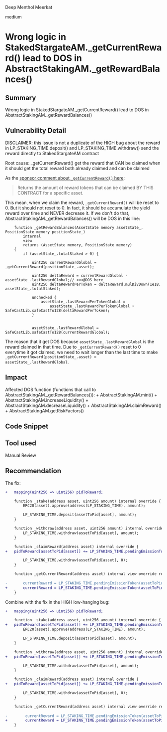 Deep Menthol Meerkat

medium

# Wrong logic in StakedStargateAM._getCurrentReward() lead to DOS in AbstractStakingAM._getRewardBalances()


## Summary
Wrong logic in StakedStargateAM._getCurrentReward() lead to DOS in AbstractStakingAM._getRewardBalances()
## Vulnerability Detail
DISCLAIMER: this issue is not a duplicate of the HIGH bug about the reward in LP_STAKING_TIME.deposit() and LP_STAKING_TIME.withdraw() send the reward directly to StakedStargateAM contract

Root cause: _getCurrentReward() get the reward that CAN be claimed when it should get the total reward both already claimed and can be claimed

As the [sponsor comment about `_getCurrentReward()` here](https://github.com/sherlock-audit/2023-12-arcadia/blob/de7289bebb3729505a2462aa044b3960d8926d78/accounts-v2/src/asset-modules/Stargate-Finance/StakedStargateAM.sol#L109):
> Returns the amount of reward tokens that can be claimed BY THIS CONTRACT for a specific asset.

This mean, when we claim the reward, `_getCurrentReward()` will be reset to 0. But it should not reset to 0. In fact, it should be accumulate the yield reward over time and NEVER decrease it. If we don't do that, AbstractStakingAM._getRewardBalances() will be DOS in this line:
```solidity
    function _getRewardBalances(AssetState memory assetState_, PositionState memory positionState_)
        internal
        view
        returns (AssetState memory, PositionState memory)
    {
        if (assetState_.totalStaked > 0) {

            uint256 currentRewardGlobal = _getCurrentReward(positionState_.asset);

            uint256 deltaReward = currentRewardGlobal - assetState_.lastRewardGlobal;// <<<@DOS here
            uint256 deltaRewardPerToken = deltaReward.mulDivDown(1e18, assetState_.totalStaked);

            unchecked {
                assetState_.lastRewardPerTokenGlobal =
                    assetState_.lastRewardPerTokenGlobal + SafeCastLib.safeCastTo128(deltaRewardPerToken);
            }


            assetState_.lastRewardGlobal = SafeCastLib.safeCastTo128(currentRewardGlobal);

```

The reason that it get DOS because `assetState_.lastRewardGlobal` is the reward claimed in that time. Due to `_getCurrentReward()` reset to 0 everytime it got claimed, we need to wait longer than the last time to make `_getCurrentReward(positionState_.asset) > assetState_.lastRewardGlobal`.

## Impact
Affected DOS function (functions that call to  AbstractStakingAM._getRewardBalances()):
	+ AbstractStakingAM.mint()
	+ AbstractStakingAM.increaseLiquidity()
	+ AbstractStakingAM.decreaseLiquidity()
	+ AbstractStakingAM.claimReward()
	+ AbstractStakingAM.getRiskFactors()
	
	

## Code Snippet

## Tool used 
Manual Review
## Recommendation
The fix:
```diff
+   mapping(uint256 => uint256) pidToReward;

    function _stake(address asset, uint256 amount) internal override {
        ERC20(asset).approve(address(LP_STAKING_TIME), amount);

        LP_STAKING_TIME.deposit(assetToPid[asset], amount);
    }

    function _withdraw(address asset, uint256 amount) internal override {
        LP_STAKING_TIME.withdraw(assetToPid[asset], amount);
    }

    function _claimReward(address asset) internal override {
+  	pidToReward[assetToPid[asset]] += LP_STAKING_TIME.pendingEmissionToken(assetToPid[asset], address(this));

        LP_STAKING_TIME.withdraw(assetToPid[asset], 0);
    }

    function _getCurrentReward(address asset) internal view override returns (uint256 currentReward) {
    
-       currentReward = LP_STAKING_TIME.pendingEmissionToken(assetToPid[asset], address(this));
+       currentReward = LP_STAKING_TIME.pendingEmissionToken(assetToPid[asset], address(this)) + pidToReward[assetToPid[asset]];
    }
```

Combine with the fix in the HIGH low-hanging bug:
```diff
+   mapping(uint256 => uint256) pidToReward;

    function _stake(address asset, uint256 amount) internal override {
+  	pidToReward[assetToPid[asset]] += LP_STAKING_TIME.pendingEmissionToken(assetToPid[asset], address(this));
        ERC20(asset).approve(address(LP_STAKING_TIME), amount);

        LP_STAKING_TIME.deposit(assetToPid[asset], amount);
    }

    function _withdraw(address asset, uint256 amount) internal override {
+  	pidToReward[assetToPid[asset]] += LP_STAKING_TIME.pendingEmissionToken(assetToPid[asset], address(this));

        LP_STAKING_TIME.withdraw(assetToPid[asset], amount);
    }

    function _claimReward(address asset) internal override {
+  	pidToReward[assetToPid[asset]] += LP_STAKING_TIME.pendingEmissionToken(assetToPid[asset], address(this));

        LP_STAKING_TIME.withdraw(assetToPid[asset], 0);
    }

    function _getCurrentReward(address asset) internal view override returns (uint256 currentReward) {
    
-        currentReward = LP_STAKING_TIME.pendingEmissionToken(assetToPid[asset], address(this));
+        currentReward = LP_STAKING_TIME.pendingEmissionToken(assetToPid[asset], address(this)) + pidToReward[assetToPid[asset]];
    }
```
